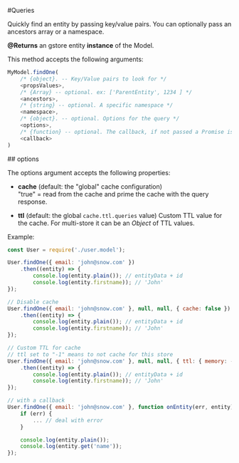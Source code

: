 #Queries

Quickly find an entity by passing key/value pairs. You can optionally pass an ancestors array or a namespace.

**@Returns** an gstore entity **instance** of the Model.

This method accepts the following arguments:

```js
MyModel.findOne(
    /* {object}. -- Key/Value pairs to look for */
    <propsValues>,
    /* {Array} -- optional. ex: ['ParentEntity', 1234 ] */
    <ancestors>,
    /* {string} -- optional. A specific namespace */
    <namespace>,
    /* {object}. -- optional. Options for the query */
    <options>,
    /* {function} -- optional. The callback, if not passed a Promise is returned */
    <callback>
)
```

## options

The options argument accepts the following properties:

- **cache** (default: the "global" cache configuration)    
"true" = read from the cache and prime the cache with the query response.  

- **ttl** (default: the global `cache.ttl.queries` value)
Custom TTL value for the cache. For multi-store it can be an _Object_ of TTL values.

Example:

```js
const User = require('./user.model');

User.findOne({ email: 'john@snow.com' })
    .then((entity) => {
        console.log(entity.plain()); // entityData + id
        console.log(entity.firstname)); // 'John'
});

// Disable cache
User.findOne({ email: 'john@snow.com' }, null, null, { cache: false })
    .then((entity) => {
        console.log(entity.plain()); // entityData + id
        console.log(entity.firstname)); // 'John'
});

// Custom TTL for cache
// ttl set to "-1" means to not cache for this store
User.findOne({ email: 'john@snow.com' }, null, null, { ttl: { memory: -1, redis: 300 } })
    .then((entity) => {
        console.log(entity.plain()); // entityData + id
        console.log(entity.firstname)); // 'John'
});

// with a callback
User.findOne({ email: 'john@snow.com' }, function onEntity(err, entity) {
    if (err) {
        ... // deal with error
    }

    console.log(entity.plain());
    console.log(entity.get('name'));
});

```
